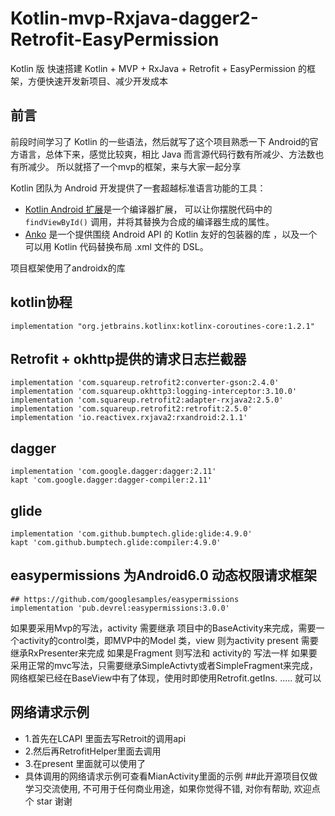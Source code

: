 # Kotlin-mvp-Rxjava-dagger2-Retrofit-EasyPermission
Kotlin 版 快速搭建 Kotlin + MVP + RxJava + Retrofit + EasyPermission 的框架，方便快速开发新项目、减少开发成本

## 前言

前段时间学习了 Kotlin 的一些语法，然后就写了这个项目熟悉一下 Android的官方语言，总体下来，感觉比较爽，相比 Java 而言源代码行数有所减少、方法数也有所减少。
所以就搭了一个mvp的框架，来与大家一起分享

Kotlin 团队为 Android 开发提供了一套超越标准语言功能的工具：

- [Kotlin Android 扩展](https://www.kotlincn.net/docs/tutorials/android-plugin.html)是一个编译器扩展， 可以让你摆脱代码中的 `findViewById()` 调用，并将其替换为合成的编译器生成的属性。
- [Anko](http://github.com/kotlin/anko) 是一个提供围绕 Android API 的 Kotlin 友好的包装器的库 ，以及一个可以用 Kotlin 代码替换布局 .xml 文件的 DSL。

项目框架使用了androidx的库

## kotlin协程
    implementation "org.jetbrains.kotlinx:kotlinx-coroutines-core:1.2.1"
## Retrofit + okhttp提供的请求日志拦截器  
    implementation 'com.squareup.retrofit2:converter-gson:2.4.0'
    implementation 'com.squareup.okhttp3:logging-interceptor:3.10.0'
    implementation 'com.squareup.retrofit2:adapter-rxjava2:2.5.0'
    implementation 'com.squareup.retrofit2:retrofit:2.5.0'
    implementation 'io.reactivex.rxjava2:rxandroid:2.1.1'
    
## dagger
    implementation 'com.google.dagger:dagger:2.11'
    kapt 'com.google.dagger:dagger-compiler:2.11'
## glide
    implementation 'com.github.bumptech.glide:glide:4.9.0'
    kapt 'com.github.bumptech.glide:compiler:4.9.0'

## easypermissions 为Android6.0 动态权限请求框架 
    ## https://github.com/googlesamples/easypermissions
    implementation 'pub.devrel:easypermissions:3.0.0'
    
    
如果要采用Mvp的写法，activity 需要继承 项目中的BaseActivity来完成，需要一个activity的control类，即MVP中的Model 类，view 则为activity present 需要继承RxPresenter来完成
如果是Fragment 则写法和 activity的 写法一样
如果要采用正常的mvc写法，只需要继承SimpleActivty或者SimpleFragment来完成，网络框架已经在BaseView中有了体现，使用时即使用Retrofit.getIns. ..... 就可以


## 网络请求示例
  - 1.首先在LCAPI 里面去写Retroit的调用api
  - 2.然后再RetrofitHelper里面去调用
  - 3.在present 里面就可以使用了
  - 具体调用的网络请求示例可查看MianActivity里面的示例
##此开源项目仅做学习交流使用, 不可用于任何商业用途，如果你觉得不错, 对你有帮助, 欢迎点个 star 谢谢

